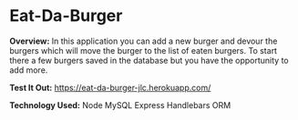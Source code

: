 # Eat-Da-Burger

**Overview:**
In this application you can add a new burger and devour the burgers which will move the burger to the list of eaten burgers. To start there a few burgers saved in the database but you have the opportunity to add more. 

**Test It Out:**
https://eat-da-burger-jlc.herokuapp.com/

**Technology Used:**
Node
MySQL
Express
Handlebars
ORM
